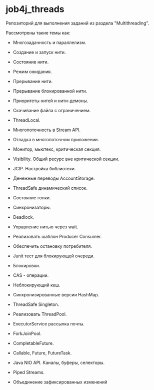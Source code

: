 # job4j_threads

Репозиторий для выполнения заданий из раздела "Multithreading".

Рассмотрены такие темы как:

- Многозадачность и параллелизм.
- Создание и запуск нити.
- Состояние нити.
- Режим ожидания.
- Прерывание нити.
- Прерывание блокированной нити.
- Приоритеты нитей и нити-демоны.
- Скачивание файла с ограничением.
- ThreadLocal.
- Многопоточность в Stream API.
- Отладка в многопоточном приложении.

- Монитор, мьютекс, критическая секция.
- Visibility. Общий ресурс вне критической секции.
- JCIP. Настройка библиотеки.
- Денежные переводы AccountStorage.
- ThreadSafe динамический список.
- Состояние гонки.
- Синхронизаторы.
- Deadlock.

- Управление нитью через wait.
- Реализовать шаблон Producer Consumer.
- Обеспечить остановку потребителя.
- Junit тест для блокирующей очереди.
- Блокировки.

- CAS - операции.
- Неблокирующий кеш.
- Синхронизированные версии HashMap.

- ThreadSafe Singleton.
- Реализовать ThreadPool.
- ExecutorService рассылка почты.
- ForkJoinPool.
- CompletableFuture.
- Callable, Future, FutureTask.

- Java NIO API. Каналы, буферы, селекторы.
- Piped Streams.

- Объединение зафиксированных изменений